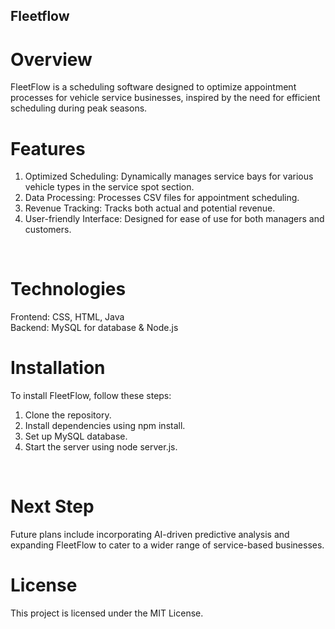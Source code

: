 ## Fleetflow
# Overview
FleetFlow is a scheduling software designed to optimize appointment processes for vehicle service businesses, inspired by the need for efficient scheduling during peak seasons.
<br/>
# Features
1. Optimized Scheduling: Dynamically manages service bays for various vehicle types in the service spot section.
2. Data Processing: Processes CSV files for appointment scheduling.
3. Revenue Tracking: Tracks both actual and potential revenue.
4. User-friendly Interface: Designed for ease of use for both managers and customers.
<br/>

# Technologies
Frontend: CSS, HTML, Java<br/>
Backend: MySQL for database & Node.js
<br/>

# Installation
To install FleetFlow, follow these steps:
1. Clone the repository.
2. Install dependencies using npm install.
3. Set up MySQL database.
4. Start the server using node server.js.
<br/>

# Next Step
Future plans include incorporating AI-driven predictive analysis and expanding FleetFlow to cater to a wider range of service-based businesses.
<br/>

# License
This project is licensed under the MIT License.





